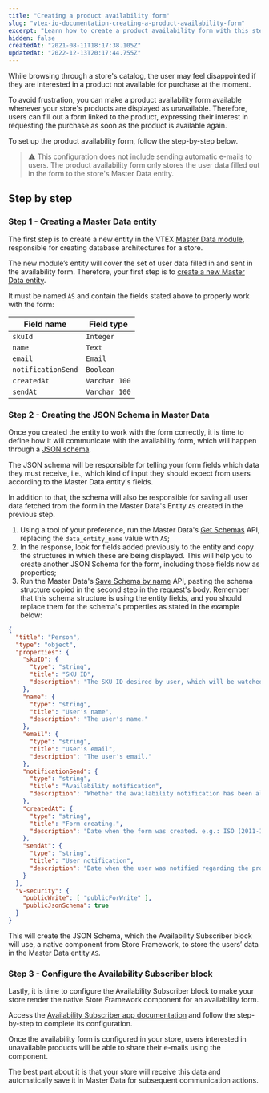 ```yaml
---
title: "Creating a product availability form"
slug: "vtex-io-documentation-creating-a-product-availability-form"
excerpt: "Learn how to create a product availability form with this step-by-step guide."
hidden: false
createdAt: "2021-08-11T18:17:38.105Z"
updatedAt: "2022-12-13T20:17:44.755Z"
---
```

While browsing through a store's catalog, the user may feel disappointed if they are interested in a product not available for purchase at the moment.

To avoid frustration, you can make a product availability form available whenever your store's products are displayed as unavailable. Therefore, users can fill out a form linked to the product, expressing their interest in requesting the purchase as soon as the product is available again.

To set up the product availability form, follow the step-by-step below.

>⚠️ This configuration does not include sending automatic e-mails to users. The product availability form only stores the user data filled out in the form to the store's Master Data entity.

## Step by step

### Step 1 - Creating a Master Data entity

The first step is to create a new entity in the VTEX [Master Data module](https://help.vtex.com/tutorial/what-is-master-data--4otjBnR27u4WUIciQsmkAw?locale=en), responsible for creating database architectures for a store.

The new module’s entity will cover the set of user data filled in and sent in the availability form. Therefore, your first step is to [create a new Master Data entity](https://help.vtex.com/tutorial/creating-data-entity--tutorials_1265).

It must be named  `AS` and contain the fields stated above to properly work with the form:

| Field name | Field type |
| ------| ------ |
| `skuId`  | `Integer` |
| `name`   | `Text` |
| `email`  | `Email` |
| `notificationSend` | `Boolean` |                                     |
| `createdAt`   | `Varchar 100` |
| `sendAt`     | `Varchar 100` |

### Step 2 - Creating the JSON Schema in Master Data

Once you created the entity to work with the form correctly, it is time to define how it will communicate with the availability form, which will happen through a [JSON schema](https://json-schema.org/understanding-json-schema/).

The JSON schema will be responsible for telling your form fields which data they must receive, i.e., which kind of input they should expect from users according to the Master Data entity's fields.

In addition to that, the schema will also be responsible for saving all user data fetched from the form in the Master Data's Entity  `AS` created in the previous step.

1. Using a tool of your preference,  run the  Master Data's [Get Schemas](https://developers.vtex.com/docs/api-reference/master-data-api-v2#get-/api/dataentities/-dataEntityName-/schemas) API, replacing the  `data_entity_name`  value with `AS`;
2. In the response, look for fields added previously to the entity and copy the structures in which these are being displayed. This will help you to create another JSON Schema for the form, including those fields now as properties;
3. Run the Master Data's  [Save Schema by name](https://developers.vtex.com/docs/api-reference/master-data-api-v2#put-/api/dataentities/-dataEntityName-/schemas/-schemaName-)  API, pasting the schema structure copied in the second step in the request's body. Remember that this schema structure is using the entity fields, and you should replace them for the schema's properties as stated in the example below:

```JSON
{
  "title": "Person",
  "type": "object",
  "properties": {
    "skuID": {
      "type": "string",
      "title": "SKU ID",
      "description": "The SKU ID desired by user, which will be watched for changes in the product quantity."
    },
    "name": {
      "type": "string",
      "title": "User's name",
      "description": "The user's name."
    },
    "email": {
      "type": "string",
      "title": "User's email",
      "description": "The user's email."
    },
    "notificationSend": {
      "type": "string",
      "title": "Availability notification",
      "description": "Whether the availability notification has been already sent or not."
    },
    "createdAt": {
      "type": "string",
      "title": "Form creating.",
      "description": "Date when the form was created. e.g.: ISO (2011-10-05T14:48:00.000Z)."
    },
    "sendAt": {
      "type": "string",
      "title": "User notification",
      "description": "Date when the user was notified regarding the product availability. e.g.: ISO (2011-10-05T14:48:00.000Z)."
    }
  },  
  "v-security": {
    "publicWrite": [ "publicForWrite" ],
    "publicJsonSchema": true
  }
}
```

This will create the JSON Schema, which the Availability Subscriber block will use, a native component from Store Framework, to store the users’ data in the Master Data entity `AS`.

### Step 3 - Configure the Availability Subscriber block

Lastly, it is time to configure the Availability Subscriber block to make your store render the native Store Framework component for an availability form.

Access the  [Availability Subscriber app documentation](https://developers.vtex.com/vtex-developer-docs/docs/vtex-store-components-availabilitysubscriber)  and follow the step-by-step to complete its configuration.

Once the availability form is configured in your store, users interested in unavailable products will be able to share their e-mails using the component.

The best part about it is that your store will receive this data and automatically save it in Master Data for subsequent communication actions.
